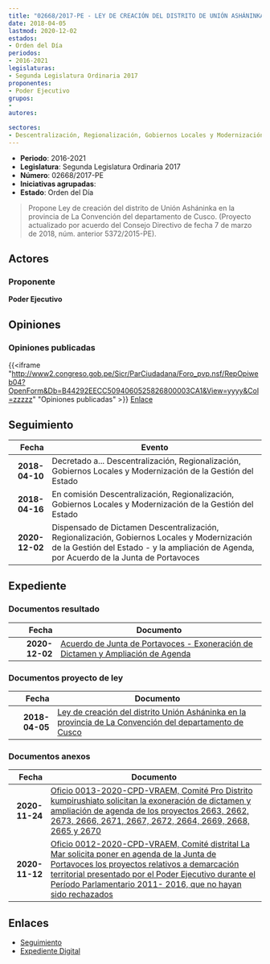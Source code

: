 ```yaml
---
title: "02668/2017-PE - LEY DE CREACIÓN DEL DISTRITO DE UNIÓN ASHÁNINKA EN LA PROVINCIA DE LA CONVENCIÓN DEL DEPARTAMENTO DE CUSCO"
date: 2018-04-05
lastmod: 2020-12-02
estados:
- Orden del Día
periodos:
- 2016-2021
legislaturas:
- Segunda Legislatura Ordinaria 2017
proponentes:
- Poder Ejecutivo
grupos:
- 
autores:

sectores:
- Descentralización, Regionalización, Gobiernos Locales y Modernización de la Gestión del Estado
---
```

- **Periodo**: 2016-2021
- **Legislatura**: Segunda Legislatura Ordinaria 2017
- **Número**: 02668/2017-PE
- **Iniciativas agrupadas**: 
- **Estado**: Orden del Día

> Propone Ley de creación del distrito de Unión Asháninka en la provincia de La Convención del departamento de Cusco. (Proyecto actualizado por acuerdo del Consejo Directivo de fecha 7 de marzo de 2018, núm. anterior 5372/2015-PE).


## Actores

### Proponente

**Poder Ejecutivo**

## Opiniones

### Opiniones publicadas

{{<iframe "http://www2.congreso.gob.pe/Sicr/ParCiudadana/Foro_pvp.nsf/RepOpiweb04?OpenForm&Db=B44292EECC5094060525826800003CA1&View=yyyy&Col=zzzzz" "Opiniones publicadas" >}}
[Enlace](http://www2.congreso.gob.pe/Sicr/ParCiudadana/Foro_pvp.nsf/RepOpiweb04?OpenForm&Db=B44292EECC5094060525826800003CA1&View=yyyy&Col=zzzzz)


## Seguimiento

| Fecha | Evento |
|------:|--------|
| **2018-04-10** | Decretado a... Descentralización, Regionalización, Gobiernos Locales y Modernización de la Gestión del Estado |
| **2018-04-16** | En comisión Descentralización, Regionalización, Gobiernos Locales y Modernización de la Gestión del Estado |
| **2020-12-02** | Dispensado de Dictamen Descentralización, Regionalización, Gobiernos Locales y Modernización de la Gestión del Estado - y la ampliación de Agenda, por Acuerdo de la Junta de Portavoces |

## Expediente

### Documentos resultado

| Fecha | Documento |
|------:|-----------|
| **2020-12-02** | [Acuerdo de Junta de Portavoces - Exoneración de Dictamen y Ampliación de Agenda](https://leyes.congreso.gob.pe/Documentos/2016_2021/Acuerdos/Junta_Portavoces/AJP02668-20201202.pdf) |

### Documentos proyecto de ley

| Fecha | Documento |
|------:|-----------|
| **2018-04-05** | [Ley de creación del distrito Unión Asháninka en la provincia de La Convención del departamento de Cusco](http://www.leyes.congreso.gob.pe/Documentos/2016_2021/Proyectos_de_Ley_y_de_Resoluciones_Legislativas/PL0266820180405..pdf) |

### Documentos anexos

| Fecha | Documento |
|------:|-----------|
| **2020-11-24** | [Oficio 0013-2020-CPD-VRAEM, Comité Pro Distrito kumpirushiato solicitan la exoneración de dictamen y ampliación de agenda de los proyectos 2663, 2662, 2673, 2666, 2671, 2667, 2672, 2664, 2669, 2668, 2665 y 2670](http://www.leyes.congreso.gob.pe/Documentos/2016_2021/Oficios/Otras_Instituciones/OFICIO-0013-2020-CPD-VRAEM.pdf) |
| **2020-11-12** | [Oficio 0012-2020-CPD-VRAEM, Comité distrital La Mar solicita poner en agenda de la Junta de Portavoces los proyectos relativos a demarcación territorial presentado por el Poder Ejecutivo durante el Período Parlamentario 2011- 2016, que no hayan sido rechazados](http://www.leyes.congreso.gob.pe/Documentos/2016_2021/Oficios/Otras_Instituciones/OFICIO-0012-2020-CPD-VRAEM.pdf) |

## Enlaces

- [Seguimiento](http://www2.congreso.gob.pe/Sicr/TraDocEstProc/CLProLey2016.nsf/f7fff46988ca05b1052578e100829cc7/a57dd6c9163a37e70525826700055dce?OpenDocument)
- [Expediente Digital](http://www2.congreso.gob.pe/Sicr/TraDocEstProc/Expvirt_2011.nsf/visbusqptramdoc1621/02668?opendocument)

